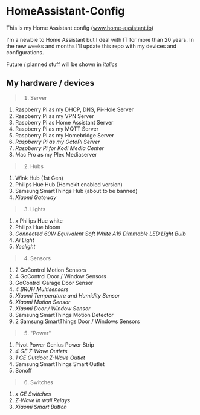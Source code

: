 # HomeAssistant-Config
This is my Home Assistant config (www.home-assistant.io)

I'm a newbie to Home Assistant but I deal with IT for more than 20 years. In the new weeks and months I'll update this repo with my devices and configurations.

Future / planned stuff will be shown in _italics_

My hardware / devices
------------
> 1.  Server
001.  Raspberry Pi as my DHCP, DNS, Pi-Hole Server
002.  Raspberry Pi as my VPN Server
003.  Raspberry Pi as Home Assistant Server
004.  Raspberry Pi as my MQTT Server
005.  Raspberry Pi as my Homebridge Server
006.  _Raspberry Pi as my OctoPi Server_
007.  _Raspberry Pi for Kodi Media Center_
008.  Mac Pro as my Plex Mediaserver

> 2.  Hubs
001.  Wink Hub (1st Gen)
002.  Philips Hue Hub (Homekit enabled version)
003.  Samsung SmartThings Hub (about to be banned)
004.  _Xiaomi Gateway_

> 3. Lights
001.  x Philips Hue white
002.  Philips Hue bloom
003.  _Connected 60W Equivalent Soft White A19 Dimmable LED Light Bulb_
004.  _Ai Light_
005.  _Yeelight_

> 4. Sensors
001.  2 GoControl Motion Sensors
002.  4 GoControl Door / Window Sensors
003.  GoControl Garage Door Sensor
004.  _4 BRUH Multisensors_
005.  _Xiaomi Temperature and Humidity Sensor_
006.  _Xiaomi Motion Sensor_
007.  _Xiaomi Door / Window Sensor_
008.  Samsung SmartThings Motion Detector
009.  2 Samsung SmartThings Door / Windows Sensors

> 5. "Power"
001.  Pivot Power Genius Power Strip
002.  _4 GE Z-Wave Outlets_
003.  _1 GE Outdoot Z-Wave Outlet_
004.  Samsung SmartThings Smart Outlet
005.  Sonoff

> 6.  Switches
001.  _x GE Switches_
002.  _Z-Wave in wall Relays_
003. _Xiaomi Smart Button_
